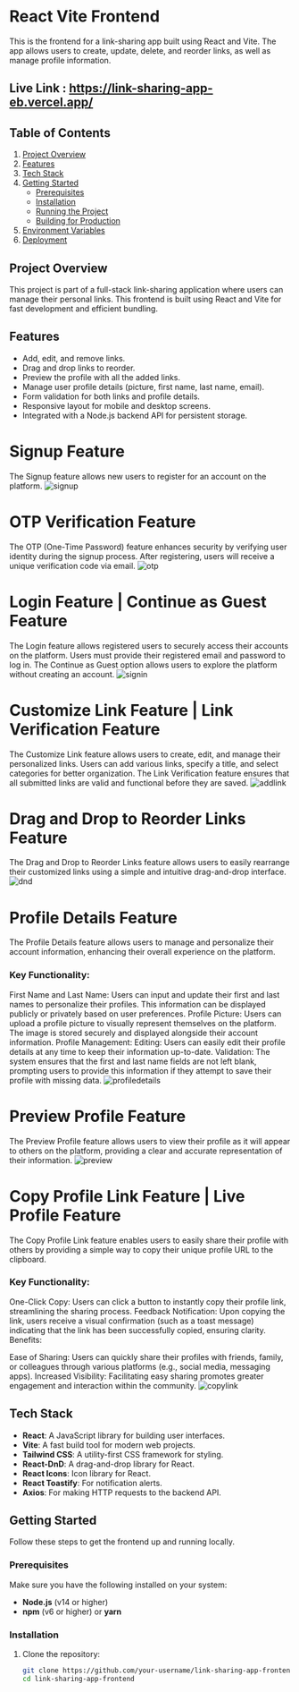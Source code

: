 # React Vite Frontend

This is the frontend for a link-sharing app built using React and Vite. The app allows users to create, update, delete, and reorder links, as well as manage profile information.
## Live Link : https://link-sharing-app-eb.vercel.app/
## Table of Contents
1. [Project Overview](#project-overview)
2. [Features](#features)
3. [Tech Stack](#tech-stack)
4. [Getting Started](#getting-started)
   - [Prerequisites](#prerequisites)
   - [Installation](#installation)
   - [Running the Project](#running-the-project)
   - [Building for Production](#building-for-production)
5. [Environment Variables](#environment-variables)
6. [Deployment](#deployment)

## Project Overview

This project is part of a full-stack link-sharing application where users can manage their personal links. This frontend is built using React and Vite for fast development and efficient bundling.

## Features

- Add, edit, and remove links.
- Drag and drop links to reorder.
- Preview the profile with all the added links.
- Manage user profile details (picture, first name, last name, email).
- Form validation for both links and profile details.
- Responsive layout for mobile and desktop screens.
- Integrated with a Node.js backend API for persistent storage.

# Signup Feature
The Signup feature allows new users to register for an account on the platform.
![signup](https://github.com/user-attachments/assets/4363328e-a3d4-4ad8-829e-8167a2bb6678)

# OTP Verification Feature
The OTP (One-Time Password) feature enhances security by verifying user identity during the signup process. After registering, users will receive a unique verification code via email.
![otp](https://github.com/user-attachments/assets/ecf0575b-ddd6-429d-a1fc-ca6b82ef23d7)

# Login Feature | Continue as Guest Feature
The Login feature allows registered users to securely access their accounts on the platform. Users must provide their registered email and password to log in.
The Continue as Guest option allows users to explore the platform without creating an account.
![signin](https://github.com/user-attachments/assets/4bf3a0a9-48d7-4135-a5be-e7a3e48907b5)

# Customize Link Feature | Link Verification Feature
The Customize Link feature allows users to create, edit, and manage their personalized links. Users can add various links, specify a title, and select categories for better organization.
The Link Verification feature ensures that all submitted links are valid and functional before they are saved.
![addlink](https://github.com/user-attachments/assets/2ec3afca-11bc-4f70-85b0-f4db45a654e8)

# Drag and Drop to Reorder Links Feature
The Drag and Drop to Reorder Links feature allows users to easily rearrange their customized links using a simple and intuitive drag-and-drop interface.
![dnd](https://github.com/user-attachments/assets/209bf87f-c971-4625-bae5-bf8f1c83e6c4)

# Profile Details Feature
The Profile Details feature allows users to manage and personalize their account information, enhancing their overall experience on the platform.
### Key Functionality:

First Name and Last Name: Users can input and update their first and last names to personalize their profiles. This information can be displayed publicly or privately based on user preferences.
Profile Picture: Users can upload a profile picture to visually represent themselves on the platform. The image is stored securely and displayed alongside their account information.
Profile Management:
Editing: Users can easily edit their profile details at any time to keep their information up-to-date.
Validation: The system ensures that the first and last name fields are not left blank, prompting users to provide this information if they attempt to save their profile with missing data.
![profiledetails](https://github.com/user-attachments/assets/033ed4a3-9752-463c-b107-fbda5e99892f)

# Preview Profile Feature
The Preview Profile feature allows users to view their profile as it will appear to others on the platform, providing a clear and accurate representation of their information.
![preview](https://github.com/user-attachments/assets/36050936-72c7-4fae-a9aa-2a3e8bca9b9f)

# Copy Profile Link Feature | Live Profile Feature
The Copy Profile Link feature enables users to easily share their profile with others by providing a simple way to copy their unique profile URL to the clipboard.
### Key Functionality:

One-Click Copy: Users can click a button to instantly copy their profile link, streamlining the sharing process.
Feedback Notification: Upon copying the link, users receive a visual confirmation (such as a toast message) indicating that the link has been successfully copied, ensuring clarity.
Benefits:

Ease of Sharing: Users can quickly share their profiles with friends, family, or colleagues through various platforms (e.g., social media, messaging apps).
Increased Visibility: Facilitating easy sharing promotes greater engagement and interaction within the community.
![copylink](https://github.com/user-attachments/assets/db9837e4-0492-403e-91c0-f75ab62ad210)



## Tech Stack

- **React**: A JavaScript library for building user interfaces.
- **Vite**: A fast build tool for modern web projects.
- **Tailwind CSS**: A utility-first CSS framework for styling.
- **React-DnD**: A drag-and-drop library for React.
- **React Icons**: Icon library for React.
- **React Toastify**: For notification alerts.
- **Axios**: For making HTTP requests to the backend API.

## Getting Started

Follow these steps to get the frontend up and running locally.

### Prerequisites

Make sure you have the following installed on your system:

- **Node.js** (v14 or higher)
- **npm** (v6 or higher) or **yarn**

### Installation

1. Clone the repository:

   ```bash
   git clone https://github.com/your-username/link-sharing-app-frontend.git
   cd link-sharing-app-frontend
